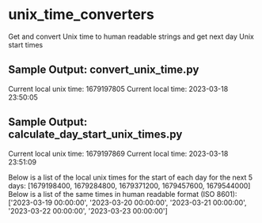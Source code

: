 # unix_time_converters
Get and convert Unix time to human readable strings and get next day Unix start times

## Sample Output: convert_unix_time.py
Current local unix time: 1679197805
Current local time:      2023-03-18 23:50:05

## Sample Output: calculate_day_start_unix_times.py
Current local unix time: 1679197869
Current local time:      2023-03-18 23:51:09

Below is a list of the local unix times for the start of each day for the next 5 days:
    [1679198400, 1679284800, 1679371200, 1679457600, 1679544000]
Below is a list of the same times in human readable format (ISO 8601):
    ['2023-03-19 00:00:00', '2023-03-20 00:00:00', '2023-03-21 00:00:00', '2023-03-22 00:00:00', '2023-03-23 00:00:00']